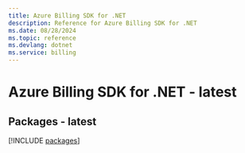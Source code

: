 ```yaml
---
title: Azure Billing SDK for .NET
description: Reference for Azure Billing SDK for .NET
ms.date: 08/28/2024
ms.topic: reference
ms.devlang: dotnet
ms.service: billing
---
```

# Azure Billing SDK for .NET - latest
## Packages - latest
[!INCLUDE [packages](billing-index.md)]